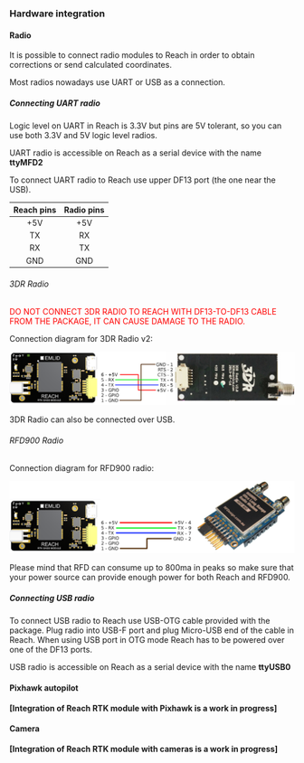### Hardware integration

#### Radio

It is possible to connect radio modules to Reach in order to obtain corrections or send calculated coordinates.

Most radios nowadays use UART or USB as a connection.

##### Connecting UART radio

Logic level on UART in Reach is 3.3V but pins are 5V tolerant, so you can use both 3.3V and 5V logic level radios.

UART radio is accessible on Reach as a serial device with the name **ttyMFD2**

To connect UART radio to Reach use upper DF13 port (the one near the USB).

| Reach pins | Radio pins |
|:----------:|:----------:|
|     +5V    |     +5V    |
|     TX     |     RX     |
|     RX     |     TX     |
|     GND    |     GND    |

###### 3DR Radio

<font color="red">DO NOT CONNECT 3DR RADIO TO REACH WITH DF13-TO-DF13 CABLE FROM THE PACKAGE, IT CAN CAUSE DAMAGE TO THE RADIO.</font>

Connection diagram for 3DR Radio v2:

![image](reach-3dr-radio.png)

3DR Radio can also be connected over USB.

###### RFD900 Radio

Connection diagram for RFD900 radio:

![image](reach-rfd900-radio.png)

Please mind that RFD can consume up to 800ma in peaks so make sure that your power source can provide enough power for both Reach and RFD900.

##### Connecting USB radio

To connect USB radio to Reach use USB-OTG cable provided with the package.
Plug radio into USB-F port and plug Micro-USB end of the cable in Reach.
When using USB port in OTG mode Reach has to be powered over one of the DF13 ports.

USB radio is accessible on Reach as a serial device with the name **ttyUSB0**

#### Pixhawk autopilot

**[Integration of Reach RTK module with Pixhawk is a work in progress]**

#### Camera

**[Integration of Reach RTK module with cameras is a work in progress]**
